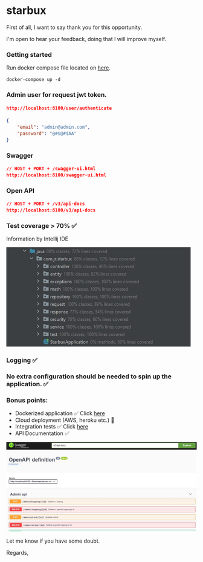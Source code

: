 # starbux

First of all, I want to say thank you for this opportunity.

I'm open to hear your feedback, doing that I will improve myself. 

### Getting started

Run docker compose file located on [here](https://github.com/jeremiasrg/starbux/blob/main/docker-compose.yml).

```docker
docker-compose up -d
```

### Admin user for request jwt token.

```json
http://localhost:8100/user/authenticate

{
    "email": "admin@admin.com",
    "password": "@#$@#$AA"
}
```

### Swagger

```json
// HOST + PORT + /swagger-ui.html
http://localhost:8100/swagger-ui.html
```

### Open API

```json
// HOST + PORT + /v3/api-docs
http://localhost:8100/v3/api-docs
```

### Test coverage > 70% ✅
Information by Intellij IDE

![](imgs/coverage.jpg)
### Logging ✅

### No extra configuration should be needed to spin up the application. ✅

### Bonus points:

- Dockerized application ✅ Click [here](https://github.com/jeremiasrg/starbux/blob/main/docker-compose.yml)
- Cloud deployment (AWS, heroku etc.) 🚫
- Integration tests ✅ Click [here](https://github.com/jeremiasrg/starbux/tree/main/src/test/java/com/jr/starbux/controller/integration)
- API Documentation ✅

![](imgs/swagger.jpg)


Let me know if you have some doubt.

Regards,
